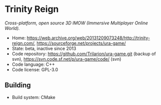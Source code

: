 # Trinity Reign

_Cross-platform, open source 3D IMOW (Immersive Multiplayer Online World)._

- Home: <https://web.archive.org/web/20131209073248/http://trinity-reign.com/>, https://sourceforge.net/projects/ura-game/
- State: beta, inactive since 2013
- Code repository: https://github.com/Trilarion/ura-game.git (backup of svn), https://svn.code.sf.net/p/ura-game/code/ (svn)
- Code language: C++
- Code license: GPL-3.0

## Building

- Build system: CMake
